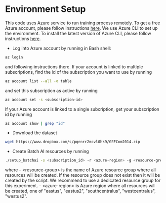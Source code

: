 # Environment Setup

This code uses Azure service to run training process remotely. To get a free Azure account, please follow instructions [here](https://azure.microsoft.com/en-us/free/).
We use Azure CLI to set up the environment. To install the latest version of Azure CLI, please follow instructions [here](https://docs.microsoft.com/en-us/cli/azure/install-azure-cli?view=azure-cli-latest).

* Log into Azure account by running in Bash shell:
```bash
az login
```
and following instructions there. If your account is linked to multiple subscriptions, find the id of the subscription you want to use by running
```bash
az account list --all -o table
```
and set this subscription as active by running
```bash
az account set -s <subscription-id>
```
If your Azure account is linked to a single subcription, get your subscription id by running
```bash
az account show | grep "id"
```
* Download the dataset
```bash
wget https://www.dropbox.com/s/pqenrr2mcvl0hk9/GEFCom2014.zip
```
* Create Batch AI resources by running
```bash
./setup_batchai -s <subscription_id> -r <azure-region> -g <resource-group>
```
where 
    - \<resource-group\> is the name of Azure resource group where all resources will be created. If the resource group does not exist then it will be created by the script. We recommend to use a dedicated resource group for this experiment.
    - \<azure-region\> is Azure region where all resources will be created, one of "eastus", "eastus2", "southcentralus", "westcentralus", "westus2".

